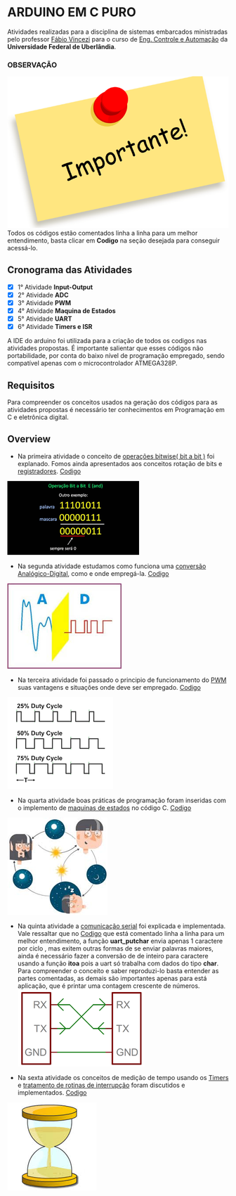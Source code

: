 # ARDUINO EM C PURO

Atividades realizadas para a disciplina de sistemas embarcados ministradas pelo professor [Fábio Vincezi](https://www.omegaflix.com/) para o curso de [Eng. Controle e Automação](http://www.feelt.ufu.br/Engenharia-de-Controle-e-Automacao) da **Universidade Federal de Uberlândia**.

### OBSERVAÇÃO
![](img/importante.png)
Todos os códigos estão comentados linha a linha para um melhor entendimento, basta clicar em **Codigo** na seção desejada para conseguir acessá-lo.

## Cronograma das Atividades

- [x] 1° Atividade **Input-Output**
- [x] 2° Atividade **ADC**
- [x] 3° Atividade **PWM**
- [x] 4° Atividade **Maquina de Estados**
- [x] 5° Atividade **UART**
- [x] 6° Atividade **Timers e ISR**

A IDE do arduino foi utilizada para a criação de todos os codigos nas atividades propostas. É importante salientar que esses códigos não portabilidade, por conta do baixo nível de programação empregado, sendo compatível apenas com o microcontrolador ATMEGA328P.

## Requisitos

Para compreender os conceitos usados na geração dos códigos para as atividades propostas é necessário ter conhecimentos em Programação em C e eletrônica digital.

## Overview

* Na primeira atividade o conceito de [operações bitwise( bit a bit )](https://www.embarcados.com.br/bits-em-linguagem-c/) foi explanado. Fomos ainda apresentados aos conceitos rotação de bits e [registradores](https://pt.wikipedia.org/wiki/Registrador_(inform%C3%A1tica)). [Codigo](https://github.com/alpinista06/ARDUINO_EM_C_PURO/tree/master/Input-Output)

![](img/bitwise.png)

* Na segunda atividade estudamos como funciona uma [conversão Analógico-Digital](https://pt.wikipedia.org/wiki/Conversor_anal%C3%B3gico-digital), como e onde empregá-la. [Codigo](https://github.com/alpinista06/ARDUINO_EM_C_PURO/tree/master/AD)

![](img/ad.jpg)

* Na terceira atividade foi passado o principio de funcionamento do [PWM](https://pt.wikipedia.org/wiki/Modula%C3%A7%C3%A3o_por_largura_de_pulso) suas vantagens e situações onde deve ser empregado. [Codigo](https://github.com/alpinista06/ARDUINO_EM_C_PURO/tree/master/PWM)

![](img/PWM.png)

* Na quarta atividade boas práticas de programação foram inseridas com o implemento de [maquinas de estados](https://pt.wikipedia.org/wiki/M%C3%A1quina_de_estados_finita) no código C. [Codigo](https://github.com/alpinista06/ARDUINO_EM_C_PURO/tree/master/Maquina_de_estados)

![](img/FSM.jpg)

* Na quinta atividade a [comunicação serial](https://pt.wikipedia.org/wiki/Comunica%C3%A7%C3%A3o_serial) foi explicada e implementada. Vale ressaltar que no  [Codigo](https://github.com/alpinista06/ARDUINO_EM_C_PURO/blob/master/USART/UART_comunication.c) que está comentado linha a linha para um melhor entendimento, a função **uart_putchar** envia apenas 1 caractere por ciclo , mas exitem outras formas de se enviar palavras maiores, ainda é necessário fazer a conversão de de inteiro para caractere usando a função **itoa** pois a uart só trabalha com dados do tipo **char**. Para compreender o conceito e saber reproduzi-lo basta entender as partes comentadas, as demais são importantes apenas para está aplicação, que é printar uma contagem crescente de números.
![](img/UAT.png)

* Na sexta atividade os conceitos de medição de tempo usando os [Timers](https://www.embarcados.com.br/timers-do-atmega328-no-arduino/) e [tratamento de rotinas de interrupção](https://pt.wikipedia.org/wiki/Interrup%C3%A7%C3%A3o_de_hardware) foram discutidos e implementados. [Codigo](https://github.com/alpinista06/ARDUINO_EM_C_PURO/tree/master/Timer1-ISR/src)

![](img/Timer.jpg)

